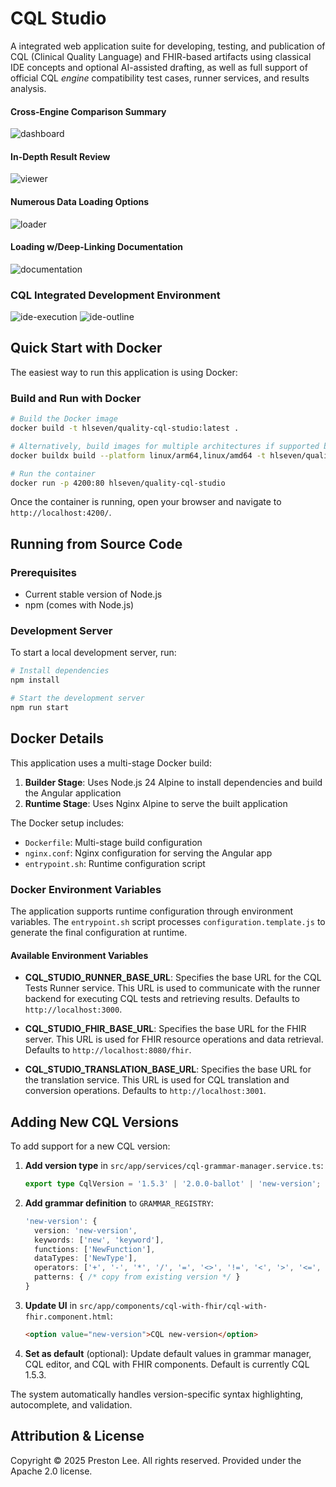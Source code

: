 # CQL Studio

A integrated web application suite for developing, testing, and publication of CQL (Clinical Quality Language) and FHIR-based artifacts using classical IDE concepts and optional AI-assisted drafting, as well as full support of official CQL _engine_ compatibility test cases, runner services, and results analysis.

#### Cross-Engine Comparison Summary
![dashboard](doc/screenshots/dashboard.png)

#### In-Depth Result Review
![viewer](doc/screenshots/viewer.png)

#### Numerous Data Loading Options 
![loader](doc/screenshots/loader.png)

#### Loading w/Deep-Linking Documentation
![documentation](doc/screenshots/documentation.png)

### CQL Integrated Development Environment
![ide-execution](doc/screenshots/ide-execution.png)
![ide-outline](doc/screenshots/ide-outline.png)


## Quick Start with Docker

The easiest way to run this application is using Docker:

### Build and Run with Docker

```bash
# Build the Docker image
docker build -t hlseven/quality-cql-studio:latest .

# Alternatively, build images for multiple architectures if supported by your build environment
docker buildx build --platform linux/arm64,linux/amd64 -t hlseven/quality-cql-studio:latest .

# Run the container
docker run -p 4200:80 hlseven/quality-cql-studio
```

Once the container is running, open your browser and navigate to `http://localhost:4200/`.


## Running from Source Code

### Prerequisites

- Current stable version of Node.js
- npm (comes with Node.js)

### Development Server

To start a local development server, run:

```bash
# Install dependencies
npm install

# Start the development server
npm run start
```

## Docker Details

This application uses a multi-stage Docker build:

1. **Builder Stage**: Uses Node.js 24 Alpine to install dependencies and build the Angular application
2. **Runtime Stage**: Uses Nginx Alpine to serve the built application

The Docker setup includes:
- `Dockerfile`: Multi-stage build configuration
- `nginx.conf`: Nginx configuration for serving the Angular app
- `entrypoint.sh`: Runtime configuration script

### Docker Environment Variables

The application supports runtime configuration through environment variables. The `entrypoint.sh` script processes `configuration.template.js` to generate the final configuration at runtime.

#### Available Environment Variables

- **CQL_STUDIO_RUNNER_BASE_URL**: Specifies the base URL for the CQL Tests Runner service. This URL is used to communicate with the runner backend for executing CQL tests and retrieving results. Defaults to `http://localhost:3000`.

- **CQL_STUDIO_FHIR_BASE_URL**: Specifies the base URL for the FHIR server. This URL is used for FHIR resource operations and data retrieval. Defaults to `http://localhost:8080/fhir`.

- **CQL_STUDIO_TRANSLATION_BASE_URL**: Specifies the base URL for the translation service. This URL is used for CQL translation and conversion operations. Defaults to `http://localhost:3001`.

## Adding New CQL Versions

To add support for a new CQL version:

1. **Add version type** in `src/app/services/cql-grammar-manager.service.ts`:
   ```typescript
   export type CqlVersion = '1.5.3' | '2.0.0-ballot' | 'new-version';
   ```

2. **Add grammar definition** to `GRAMMAR_REGISTRY`:
   ```typescript
   'new-version': {
     version: 'new-version',
     keywords: ['new', 'keyword'],
     functions: ['NewFunction'],
     dataTypes: ['NewType'],
     operators: ['+', '-', '*', '/', '=', '<>', '!=', '<', '>', '<=', '>=', 'and', 'or', 'not', 'xor', 'implies'],
     patterns: { /* copy from existing version */ }
   }
   ```

3. **Update UI** in `src/app/components/cql-with-fhir/cql-with-fhir.component.html`:
   ```html
   <option value="new-version">CQL new-version</option>
   ```

4. **Set as default** (optional): Update default values in grammar manager, CQL editor, and CQL with FHIR components. Default is currently CQL 1.5.3.

The system automatically handles version-specific syntax highlighting, autocomplete, and validation.

## Attribution & License

Copyright © 2025 Preston Lee. All rights reserved. Provided under the Apache 2.0 license.
